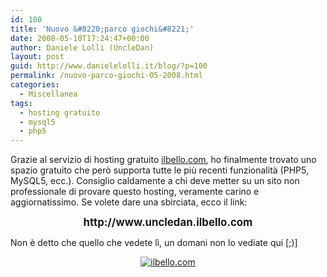 ```yaml
---
id: 100
title: 'Nuovo &#8220;parco giochi&#8221;'
date: 2008-05-10T17:24:47+00:00
author: Daniele Lolli (UncleDan)
layout: post
guid: http://www.danielelolli.it/blog/?p=100
permalink: /nuovo-parco-giochi-05-2008.html
categories:
  - Miscellanea
tags:
  - hosting gratuito
  - mysql5
  - php5
---
```

Grazie al servizio di hosting gratuito <a title="ilbello.com" href="http://www.ilbello.com/" target="_blank">ilbello.com</a>, ho finalmente trovato uno spazio gratuito che però supporta tutte le più recenti funzionalità (PHP5, MySQL5, ecc.). Consiglio caldamente a chi deve metter su un sito non professionale di provare questo hosting, veramente carino e aggiornatissimo. Se volete dare una sbirciata, ecco il link:

<p align="center">
  <strong><big> http://www.uncledan.ilbello.com</big></strong>
</p>

Non è detto che quello che vedete lì, un domani non lo vediate qui [;)]

<p align="center">
  <a title="ilbello.com" href="http://www.ilbello.com/" target="_blank"><img src="http://www.danielelolli.it/wp-content/uploads/2008/05/ilbello.png" alt="ilbello.com" /></a>
</p>